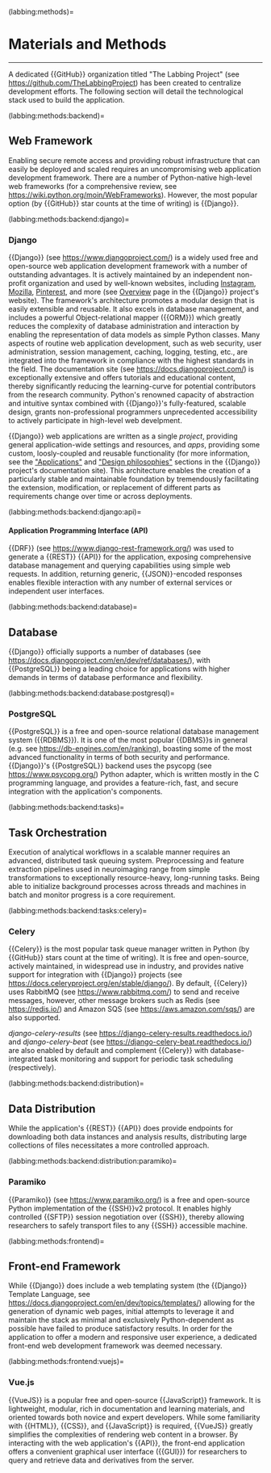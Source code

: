 (labbing:methods)=
# Materials and Methods

<hr>

A dedicated {{GitHub}} organization titled "The Labbing Project" (see https://github.com/TheLabbingProject) has been created to centralize development efforts. The following section will detail the technological stack used to build the application.

(labbing:methods:backend)=
## Web Framework

Enabling secure remote access and providing robust infrastructure that can easily be deployed and scaled requires an uncompromising web application development framework. There are a number of Python-native high-level web frameworks (for a comprehensive review, see https://wiki.python.org/moin/WebFrameworks). However, the most popular option (by {{GitHub}} star counts at the time of writing) is {{Django}}.

(labbing:methods:backend:django)=
### Django

{{Django}} (see https://www.djangoproject.com/) is a widely used free and open-source web application development framework with a number of outstanding advantages. It is actively maintained by an independent non-profit organization and used by well-known websites, including [Instagram](https://www.instagram.com/), [Mozilla](https://www.mozilla.org/), [Pinterest](https://www.pinterest.com/), and more (see [Overview](https://www.djangoproject.com/start/overview/) page in the {{Django}} project's website). The framework's architecture promotes a modular design that is easily extensible and reusable. It also excels in database management, and includes a powerful Object-relational mapper ({{ORM}}) which greatly reduces the complexity of database administration and interaction by enabling the representation of data models as simple Python classes. Many aspects of routine web application development, such as web security, user administration, session management, caching, logging, testing, etc., are integrated into the framework in compliance with the highest standards in the field. The documentation site (see https://docs.djangoproject.com/) is exceptionally extensive and offers tutorials and educational content, thereby significantly reducing the learning-curve for potential contributors from the research community. Python's renowned capacity of abstraction and intuitive syntax combined with {{Django}}'s fully-featured, scalable design, grants non-professional programmers unprecedented accessibility to actively participate in high-level web develpment.

{{Django}} web applications are written as a single *project*, providing general application-wide settings and resources, and *apps*, providing some custom, loosly-coupled and reusable functionality (for more information, see the ["Applications"](https://docs.djangoproject.com/en/dev/ref/applications/) and ["Design philosophies"](https://docs.djangoproject.com/en/dev/misc/design-philosophies/) sections in the {{Django}} project's documentation site). This architecture enables the creation of a particularly stable and maintainable foundation by tremendously facilitating the extension, modification, or replacement of different parts as requirements change over time or across deployments.

(labbing:methods:backend:django:api)=
#### Application Programming Interface (API)

{{DRF}} (see https://www.django-rest-framework.org/) was used to generate a {{REST}} {{API}} for the application, exposing comprehensive database management and querying capabilities using simple web requests. In addition, returning generic, {{JSON}}-encoded responses enables flexible interaction with any number of external services or independent user interfaces.

(labbing:methods:backend:database)=
## Database

{{Django}} officially supports a number of databases (see https://docs.djangoproject.com/en/dev/ref/databases/), with {{PostgreSQL}} being a leading choice for applications with higher demands in terms of database performance and flexibility.

(labbing:methods:backend:database:postgresql)=
### PostgreSQL

{{PostgreSQL}} is a free and open-source relational database management system ({{RDBMS}}). It is one of the most popular {{DBMS}}s in general (e.g. see https://db-engines.com/en/ranking), boasting some of the most advanced functionality in terms of both security and performance. {{Django}}'s {{PostgreSQL}} backend uses the psycopg (see https://www.psycopg.org/) Python adapter, which is written mostly in the C programming language, and provides a feature-rich, fast, and secure integration with the application's components.

(labbing:methods:backend:tasks)=
## Task Orchestration

Execution of analytical workflows in a scalable manner requires an advanced, distributed task queuing system. Preprocessing and feature extraction pipelines used in neuroimaging range from simple transformations to exceptionally resource-heavy, long-running tasks. Being able to initialize background processes across threads and machines in batch and monitor progress is a core requirement.

(labbing:methods:backend:tasks:celery)=
### Celery

{{Celery}} is the most popular task queue manager written in Python (by {{GitHub}} stars count at the time of writing). It is free and open-source, actively maintained, in widespread use in industry, and provides native support for integration with {{Django}} projects (see https://docs.celeryproject.org/en/stable/django/). By default, {{Celery}} uses RabbitMQ (see https://www.rabbitmq.com/) to send and receive messages, however, other message brokers such as Redis (see https://redis.io/) and Amazon SQS (see https://aws.amazon.com/sqs/) are also supported.

*django-celery-results* (see https://django-celery-results.readthedocs.io/) and *django-celery-beat* (see https://django-celery-beat.readthedocs.io/) are also enabled by default and complement {{Celery}} with database-integrated task monitoring and support for periodic task scheduling (respectively).

(labbing:methods:backend:distribution)=
## Data Distribution

While the application's {{REST}} {{API}} does provide endpoints for downloading both data instances and analysis results, distributing large collections of files necessitates a more controlled approach.

(labbing:methods:backend:distribution:paramiko)=
### Paramiko

{{Paramiko}} (see https://www.paramiko.org/) is a free and open-source Python implementation of the {{SSH}}v2 protocol. It enables highly controlled {{SFTP}} session negotiation over {{SSH}}, thereby allowing researchers to safely transport files to any {{SSH}} accessible machine.

(labbing:methods:frontend)=
## Front-end Framework

While {{Django}} does include a web templating system (the {{Django}} Template Language, see https://docs.djangoproject.com/en/dev/topics/templates/) allowing for the generation of dynamic web pages, initial attempts to leverage it and maintain the stack as minimal and exclusively Python-dependent as possible have failed to produce satisfactory results. In order for the application to offer a modern and responsive user experience, a dedicated front-end web development framework was deemed necessary.

(labbing:methods:frontend:vuejs)=
### Vue.js

{{VueJS}} is a popular free and open-source {{JavaScript}} framework. It is lightweight, modular, rich in documentation and learning materials, and oriented towards both novice and expert developers. While some familiarity with {{HTML}}, {{CSS}}, and {{JavaScript}} is required, {{VueJS}} greatly simplifies the complexities of rendering web content in a browser. By interacting with the web application's {{API}}, the front-end application offers a convenient graphical user interface ({{GUI}}) for researchers to query and retrieve data and derivatives from the server.